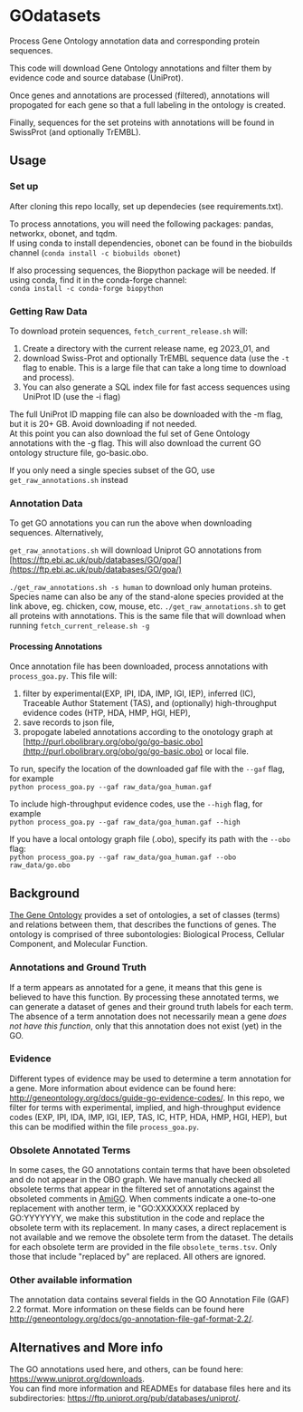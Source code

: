 # GOdatasets
Process Gene Ontology annotation data and corresponding protein sequences.

This code will download Gene Ontology annotations and filter them by evidence code and source database (UniProt).  

Once genes and annotations are processed (filtered), annotations will propogated for each gene so that a full labeling in the ontology is created.  

Finally, sequences for the set proteins with annotations will be found in SwissProt (and optionally TrEMBL).


## Usage
### Set up
After cloning this repo locally, set up dependecies (see requirements.txt).
 
To process annotations, you will need the following packages: pandas, networkx, obonet, and tqdm.  
If using conda to install dependencies, obonet can be found in the biobuilds channel (`conda install -c biobuilds obonet`)

If also processing sequences, the Biopython package will be needed. If using conda, find it in the conda-forge channel:  
`conda install -c conda-forge biopython`

### Getting Raw Data
To download protein sequences, `fetch_current_release.sh` will:
1. Create a directory with the current release name, eg 2023_01, and
2. download Swiss-Prot and optionally TrEMBL sequence data (use the `-t` flag to enable. This is a large file that can take a long time to download and process).
3. You can also generate a SQL index file for fast access sequences using UniProt ID (use the -i flag)

The full UniProt ID mapping file can also be downloaded with the -m flag, but it is 20+ GB. Avoid downloading if not needed.  
At this point you can also download the ful set of Gene Ontology annotations with the -g flag. 
This will also download the current GO ontology structure file, go-basic.obo.

If you only need a single species subset of the GO, use `get_raw_annotations.sh` instead
 

### Annotation Data 
To get GO annotations you can run the above when downloading sequences. Alternatively,  

`get_raw_annotations.sh` will download Uniprot GO annotations from [https://ftp.ebi.ac.uk/pub/databases/GO/goa/](https://ftp.ebi.ac.uk/pub/databases/GO/goa/)

`./get_raw_annotations.sh -s human` to download only human proteins.  Species name can also be any of the stand-alone species provided at the link above, eg. chicken, cow, mouse, etc.
`./get_raw_annotations.sh` to get all proteins with annotations. This is the same file that will download when running `fetch_current_release.sh -g`


#### Processing Annotations
Once annotation file has been downloaded, process annotations with `process_goa.py`. This file will:  
1. filter by experimental(EXP, IPI, IDA, IMP, IGI, IEP), inferred (IC), Traceable Author Statement (TAS), and (optionally) high-throughput evidence codes (HTP, HDA, HMP, HGI, HEP),  
2. save records to json file,  
3. propogate labeled annotations according to the onotology graph at [http://purl.obolibrary.org/obo/go/go-basic.obo](http://purl.obolibrary.org/obo/go/go-basic.obo) or local file.

To run, specify the location of the downloaded gaf file with the `--gaf` flag, for example    
`python process_goa.py --gaf raw_data/goa_human.gaf`  

To include high-throughput evidence codes, use the `--high` flag, for example  
`python process_goa.py --gaf raw_data/goa_human.gaf --high`

If you have a local ontology graph file (.obo), specify its path with the `--obo` flag:  
`python process_goa.py --gaf raw_data/goa_human.gaf --obo raw_data/go.obo`

## Background
[The Gene Ontology](http://geneontology.org/docs/ontology-documentation/) provides a set of ontologies, a set of classes (terms) and relations between them, that describes the functions of genes. The ontology is comprised of three subontologies: Biological Process, Cellular Component, and Molecular Function.

### Annotations and Ground Truth 
If a term appears as annotated for a gene, it means that this gene is believed to have this function. By processing these annotated terms, we can generate a dataset of genes and their ground truth labels for each term. The absence of a term annotation does not necessarily mean a gene _does not have this function_, only that this annotation does not exist (yet) in the GO.  

### Evidence
Different types of evidence may be used to determine a term annotation for a gene. More information about evidence can be found here: http://geneontology.org/docs/guide-go-evidence-codes/. In this repo, we filter for terms with experimental, implied, and high-throughput evidence codes (EXP, IPI, IDA, IMP, IGI, IEP, TAS, IC, HTP, HDA, HMP, HGI, HEP), but this can be modified within the file `process_goa.py`.   

### Obsolete Annotated Terms 
In some cases, the GO annotations contain terms that have been obsoleted and do not appear in the OBO graph. We have manually checked all obsolete terms that appear in the filtered set of annotations against the obsoleted comments in [AmiGO](http://amigo.geneontology.org/amigo/). When comments indicate a one-to-one replacement with another term, ie "GO:XXXXXXX replaced by GO:YYYYYYY, we make this substitution in the code and replace the obsolete term with its replacement. In many cases, a direct replacement is not available and we remove the obsolete term from the dataset. The details for each obsolete term are provided in the file `obsolete_terms.tsv`. Only those that include "replaced by" are replaced. All others are ignored. 

### Other available information
The annotation data contains several fields in the GO Annotation File (GAF) 2.2 format. More information on these fields can be found here http://geneontology.org/docs/go-annotation-file-gaf-format-2.2/.

## Alternatives and More info
The GO annotations used here, and others, can be found here: https://www.uniprot.org/downloads.  
You can find more information and READMEs for database files here and its subdirectories: https://ftp.uniprot.org/pub/databases/uniprot/. 

